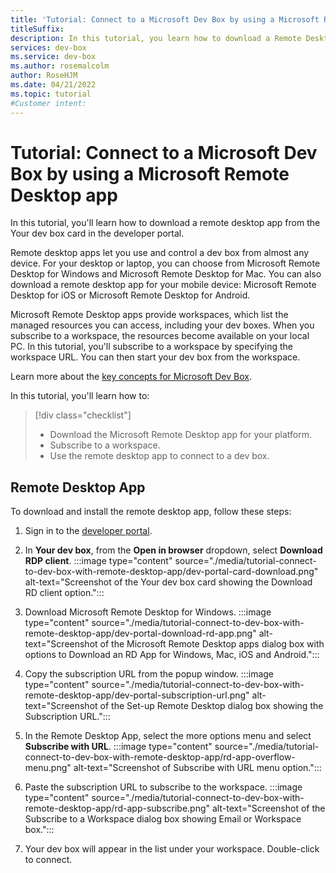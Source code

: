 ```yaml
---
title: 'Tutorial: Connect to a Microsoft Dev Box by using a Microsoft Remote Desktop app.'
titleSuffix: 
description: In this tutorial, you learn how to download a Remote Desktop app and connect to a dev box. 
services: dev-box
ms.service: dev-box
ms.author: rosemalcolm
author: RoseHJM
ms.date: 04/21/2022
ms.topic: tutorial
#Customer intent: 
---
```


# Tutorial: Connect to a Microsoft Dev Box by using a Microsoft Remote Desktop app

In this tutorial, you'll learn how to download a remote desktop app from the Your dev box card in the developer portal. 

Remote desktop apps let you use and control a dev box from almost any device. For your desktop or laptop, you can choose from Microsoft Remote Desktop for Windows and Microsoft Remote Desktop for Mac. You can also download a remote desktop app for your mobile device: Microsoft Remote Desktop for iOS or Microsoft Remote Desktop for Android.

Microsoft Remote Desktop apps provide workspaces, which list the managed resources you can access, including your dev boxes. When you subscribe to a workspace, the resources become available on your local PC. In this tutorial, you'll subscribe to a workspace by specifying the workspace URL. You can then start your dev box from the workspace.

Learn more about the [key concepts for Microsoft Dev Box](./concept-dev-box-concepts.md).

In this tutorial, you'll learn how to:

> [!div class="checklist"]
> * Download the Microsoft Remote Desktop app for your platform.
> * Subscribe to a workspace.
> * Use the remote desktop app to connect to a dev box.

## Remote Desktop App

To download and install the remote desktop app, follow these steps:

1. Sign in to the [developer portal](https://portal.fidalgo.azure.com).

1. In **Your dev box**, from the **Open in browser** dropdown, select **Download RDP client**.
   :::image type="content" source="./media/tutorial-connect-to-dev-box-with-remote-desktop-app/dev-portal-card-download.png" alt-text="Screenshot of the Your dev box card showing the Download RD client option.":::

1. Download Microsoft Remote Desktop for Windows.
   :::image type="content" source="./media/tutorial-connect-to-dev-box-with-remote-desktop-app/dev-portal-download-rd-app.png" alt-text="Screenshot of the Microsoft Remote Desktop apps dialog box with options to Download an RD App for Windows, Mac, iOS and Android.":::

1. Copy the subscription URL from the popup window.
   :::image type="content" source="./media/tutorial-connect-to-dev-box-with-remote-desktop-app/dev-portal-subscription-url.png" alt-text="Screenshot of the Set-up Remote Desktop dialog box showing the Subscription URL.":::

1. In the Remote Desktop App, select the more options menu and select **Subscribe with URL**. 
   :::image type="content" source="./media/tutorial-connect-to-dev-box-with-remote-desktop-app/rd-app-overflow-menu.png" alt-text="Screenshot of Subscribe with URL menu option.":::

1. Paste the subscription URL to subscribe to the workspace.
   :::image type="content" source="./media/tutorial-connect-to-dev-box-with-remote-desktop-app/rd-app-subscribe.png" alt-text="Screenshot of the Subscribe to a Workspace dialog box showing Email or Workspace box.":::

1. Your dev box will appear in the list under your workspace. Double-click to connect. 

<!-- ## Next steps
To learn about managing Microsoft Dev Box, see:

> [!div class="nextstepaction"]
> [Provide access to Project Admins](./how-to-project-admin.md)
> [Provide access to Dev Box users](./how-to-dev-box-user.md)
-->